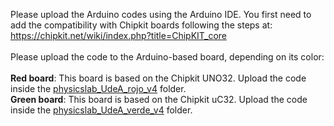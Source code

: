 Please upload the Arduino codes using the Arduino IDE. You first need to add the compatibility with Chipkit boards following the steps at:\
https://chipkit.net/wiki/index.php?title=ChipKIT_core
\
\
Please upload the code to the Arduino-based board, depending on its color:\
\
**Red board**: This board is based on the Chipkit UNO32. Upload the code inside the [physicslab_UdeA_rojo_v4](/Arduino_codes/physicslab_UdeA_rojo_v4)  folder.\
**Green board**: This board is based on the Chipkit uC32. Upload the code inside the [physicslab_UdeA_verde_v4](/Arduino_codes/physicslab_UdeA_verde_v4) folder.
